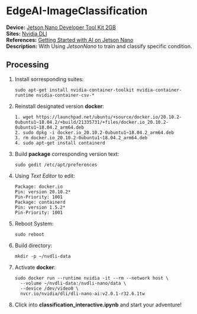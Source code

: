 # EdgeAI-ImageClassification
**Device:** [Jetson Nano Developer Tool Kit 2GB](https://developer.nvidia.com/embedded/jetson-nano-developer-kit) <br>
**Sites:** [Nvidia DLI](https://courses.nvidia.com/courses/course-v1:DLI+S-RX-02+V2/) <br>
**References:** [Getting Started with AI on Jetson Nano](https://ithelp.ithome.com.tw/articles/10297084) <br>
**Description:** With Using _JetsonNano_ to train and classify specific condition. <br>

## Processing 
1. Install sorresponding suites: <br>
   ```
   sudo apt-get install nvidia-container-toolkit nvidia-container-runtime nvidia-container-csv-*
   ```
2. Reinstall designated version **docker**: <br>
   ```
   1. wget https://launchpad.net/ubuntu/+source/docker.io/20.10.2-0ubuntu1~18.04.2/+build/21335731/+files/docker.io_20.10.2-0ubuntu1~18.04.2_arm64.deb
   2. sudo dpkg -i docker.io_20.10.2-0ubuntu1~18.04.2_arm64.deb
   3. rm docker.io_20.10.2-0ubuntu1~18.04.2_arm64.deb
   4. sudo apt-get install containerd
   ```
3. Build **package** corresponding version text: <br>
   ```
   sudo gedit /etc/apt/preferences
   ```
4. Using _Text Editor_ to edit: <br>
   ```
   Package: docker.io
   Pin: version 20.10.2*
   Pin-Priority: 1001
   Package: containerd
   Pin: version 1.5.2*
   Pin-Priority: 1001
   ```
5. Reboot System: <br>
   ```
   sudo reboot
   ```
6. Build directory: <br>
   ```
   mkdir -p ~/nvdli-data
   ``` 
7. Activate **docker**: <br>
   ```
   sudo docker run --runtime nvidia -it --rm --network host \
     --volume ~/nvdli-data:/nvdli-nano/data \
     --device /dev/video0 \
     nvcr.io/nvidia/dli/dli-nano-ai:v2.0.1-r32.6.1tw
   ```
8. Click into **classification_interactive.ipynb** and start your adventure! <br>
